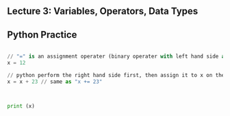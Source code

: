 Lecture 3: Variables, Operators, Data Types
----------------------------------------------

Python Practice
-----------------

```python

// "=" is an assignment operater (binary operater with left hand side and right hand side)
x = 12  

// python perform the right hand side first, then assign it to x on the left hand side
x = x + 23 // same as "x += 23"



print (x) 


```
